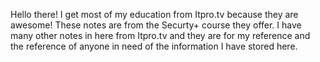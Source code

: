 Hello there! I get most of my education from Itpro.tv because they are awesome! These notes are from the Securty+ 
course they offer. I have many other notes in here from Itpro.tv and they are for my reference and the reference of anyone in need of the information I have stored here.

